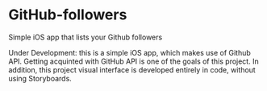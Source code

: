 # GitHub-followers
Simple iOS app that lists your Github followers


Under Development: 
this is a simple iOS app, which makes use of Github API. Getting acquinted with GitHub API is one of the goals of this project.
In addition, this project visual interface is developed entirely in code, without using Storyboards.
